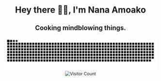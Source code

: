 <h1 align="center">Hey there 👋🏾, I'm Nana Amoako</h1>
<h2 align="center">Cooking mindblowing things.</h3>


<picture>
  <source media="(prefers-color-scheme: dark)" srcset="https://github.com/nanadotam/nanadotam/blob/e8ec42dcb32f1426efdbfae9dbff7f85b163da20/github-contribution-grid-snake-dark.svg">
  <source media="(prefers-color-scheme: light)" srcset="https://github.com/nanadotam/nanadotam/blob/e8ec42dcb32f1426efdbfae9dbff7f85b163da20/github-contribution-grid-snake.svg">
  <img alt="github contribution grid snake animation" src="https://github.com/nanadotam/nanadotam/blob/e8ec42dcb32f1426efdbfae9dbff7f85b163da20/github-contribution-grid-snake.svg">
</picture>

<div align="center">
  <img src="https://profile-counter.glitch.me/nanadotam/count.svg" alt="Visitor Count"/>
</div>



<!--

<a href=#><img src="contributions.svg"></a>
<picture>
  <source media="(prefers-color-scheme: dark)" srcset="github-snake-dark.svg" />
  <source media="(prefers-color-scheme: light)" srcset="github-snake.svg" />
  <img alt="github-snake" src="github-snake.svg" />
</picture>


**nanadotam/nanadotam** is a ✨ _special_ ✨ repository because its `README.md` (this file) appears on your GitHub profile.

Here are some ideas to get you started:

- 🔭 I’m currently working on ...
- 🌱 I’m currently learning ...
- 👯 I’m looking to collaborate on ...
- 🤔 I’m looking for help with ...
- 💬 Ask me about ...
- 📫 How to reach me: ...
- 😄 Pronouns: ...
- ⚡ Fun fact: ...
_________________
### 👋 Hello, I'm [Your Name]

🌐 Software Engineer | 🚀 Open Source Enthusiast | 📚 Lifelong Learner

📌 About Me:
- 💻 Passionate about coding and creating software solutions.
- 🌱 Constantly exploring new technologies and tools.
- 🤖 Love working on open-source projects and contributing to the community.
- 🎯 Always striving for clean, efficient, and maintainable code.
- 📖 Enjoy sharing knowledge and learning from others.

🚀 My Tech Stack:
- 🖥️ Languages: [List the programming languages you work with]
- 🛠️ Frameworks: [Mention any frameworks or libraries you specialize in]
- 🌐 Web Technologies: [Include web development technologies you are familiar with]
- 📦 Databases: [List the databases you work with]

🔗 Connect with Me:
- GitHub: [Your GitHub profile URL]
- LinkedIn: [Your LinkedIn profile URL]
- Twitter: [Your Twitter handle]
- Website: [Your personal website or blog]

Feel free to explore my repositories and get in touch! Let's collaborate and build something amazing together. 🚀

-->
